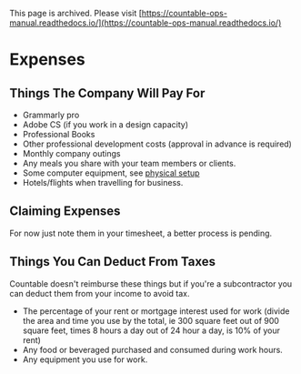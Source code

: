 This page is archived. Please visit [https://countable-ops-manual.readthedocs.io/](https://countable-ops-manual.readthedocs.io/)
# Expenses

## Things The Company Will Pay For
  * Grammarly pro
  * Adobe CS (if you work in a design capacity)
  * Professional Books
  * Other professional development costs (approval in advance is required)
  * Monthly company outings
  * Any meals you share with your team members or clients.
  * Some computer equipment, see [physical setup](./PHYSICAL_SETUP.md)
  * Hotels/flights when travelling for business.

## Claiming Expenses

For now just note them in your timesheet, a better process is pending.

## Things You Can Deduct From Taxes
Countable doesn't reimburse these things but if you're a subcontractor you can deduct them from your income to avoid tax.

  * The percentage of your rent or mortgage interest used for work (divide the area and time you use by the total, ie 300 square feet out of 900 square feet, times 8 hours a day out of 24 hour a day, is 10% of your rent)
  * Any food or beveraged purchased and consumed during work hours.
  * Any equipment you use for work.
